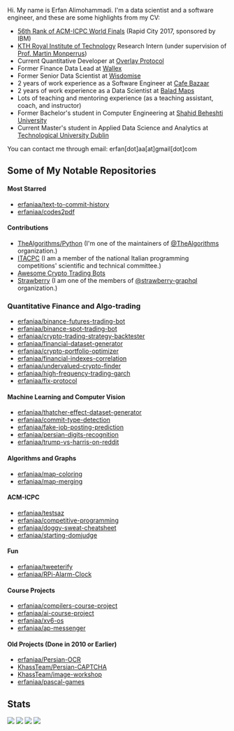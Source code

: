 Hi. My name is Erfan Alimohammadi. I'm a data scientist and a software engineer, and these are some highlights from my CV:

- [56th Rank of ACM-ICPC World Finals](https://icpc.global/ICPCID/0X1FK464JA9X) (Rapid City 2017, sponsored by IBM)
- [KTH Royal Institute of Technology](https://www.kth.se/en) Research Intern (under supervision of [Prof. Martin Monperrus](https://github.com/monperrus))
- Current Quantitative Developer at [Overlay Protocol](https://overlay.market/)
- Former Finance Data Lead at [Wallex](https://wallex.ir/)
- Former Senior Data Scientist at [Wisdomise](https://wisdomise.com/)
- 2 years of work experience as a Software Engineer at [Cafe Bazaar](https://github.com/Cafebazaar)
- 2 years of work experience as a Data Scientist at [Balad Maps](https://github.com/BaladMaps)
- Lots of teaching and mentoring experience (as a teaching assistant, coach, and instructor)
- Former Bachelor's student in Computer Engineering at [Shahid Beheshti University](http://en.sbu.ac.ir/)
- Current Master's student in Applied Data Science and Analytics at [Technological University Dublin](https://tudublin.ie/)

You can contact me through email: erfan[dot]aa[at]gmail[dot]com

## Some of My Notable Repositories

#### Most Starred

- [erfaniaa/text-to-commit-history](https://github.com/erfaniaa/text-to-commit-history)
- [erfaniaa/codes2pdf](https://github.com/erfaniaa/codes2pdf)

#### Contributions

- [TheAlgorithms/Python](https://github.com/TheAlgorithms/Python) (I'm one of the maintainers of [@TheAlgorithms](https://github.com/TheAlgorithms) organization.)
- [ITACPC](https://itacpc.it/) (I am a member of the national Italian programming competitions' scientific and technical committee.)
- [Awesome Crypto Trading Bots](https://github.com/botcrypto-io/awesome-crypto-trading-bots)
- [Strawberry](https://github.com/strawberry-graphql/strawberry) (I am one of the members of [@strawberry-graphql](https://github.com/strawberry-graphql/strawberry) organization.)

### Quantitative Finance and Algo-trading

- [erfaniaa/binance-futures-trading-bot](https://github.com/erfaniaa/binance-futures-trading-bot)
- [erfaniaa/binance-spot-trading-bot](https://github.com/erfaniaa/binance-spot-trading-bot)
- [erfaniaa/crypto-trading-strategy-backtester](https://github.com/erfaniaa/crypto-trading-strategy-backtester)
- [erfaniaa/financial-dataset-generator](https://github.com/erfaniaa/financial-dataset-generator)
- [erfaniaa/crypto-portfolio-optimizer](https://github.com/Erfaniaa/crypto-portfolio-optimizer)
- [erfaniaa/financial-indexes-correlation](https://github.com/erfaniaa/financial-indexes-correlation)
- [erfaniaa/undervalued-crypto-finder](https://github.com/erfaniaa/undervalued-crypto-finder)
- [erfaniaa/high-frequency-trading-garch](https://github.com/erfaniaa/high-frequency-trading-garch)
- [erfaniaa/fix-protocol](https://github.com/erfaniaa/fix-protocol)

#### Machine Learning and Computer Vision

- [erfaniaa/thatcher-effect-dataset-generator](https://github.com/Erfaniaa/thatcher-effect-dataset-generator)
- [erfaniaa/commit-type-detection](https://github.com/Erfaniaa/commit-type-detection)
- [erfaniaa/fake-job-posting-prediction](https://github.com/Erfaniaa/fake-job-posting-prediction)
- [erfaniaa/persian-digits-recognition](https://github.com/Erfaniaa/persian-digits-recognition)
- [erfaniaa/trump-vs-harris-on-reddit](https://github.com/erfaniaa/trump-vs-harris-on-reddit)

#### Algorithms and Graphs

- [erfaniaa/map-coloring](https://github.com/Erfaniaa/map-coloring)
- [erfaniaa/map-merging](https://github.com/Erfaniaa/map-merging)

#### ACM-ICPC

- [erfaniaa/testsaz](https://github.com/Erfaniaa/testsaz)
- [erfaniaa/competitive-programming](https://github.com/Erfaniaa/competitive-programming)
- [erfaniaa/doggy-sweat-cheatsheet](https://github.com/Erfaniaa/doggy-sweat-cheatsheet)
- [erfaniaa/starting-domjudge](https://github.com/Erfaniaa/starting-domjudge)

#### Fun

- [erfaniaa/tweeterify](https://github.com/Erfaniaa/Tweeterify)
- [erfaniaa/RPi-Alarm-Clock](https://github.com/Erfaniaa/RPi-Alarm-Clock)

#### Course Projects

- [erfaniaa/compilers-course-project](https://github.com/Erfaniaa/compilers-course-project)
- [erfaniaa/ai-course-project](https://github.com/Erfaniaa/ai-course-project)
- [erfaniaa/xv6-os](https://github.com/Erfaniaa/xv6-os)
- [erfaniaa/ap-messenger](https://github.com/Erfaniaa/ap-messenger)

#### Old Projects (Done in 2010 or Earlier)

- [erfaniaa/Persian-OCR](https://github.com/Erfaniaa/Persian-OCR)
- [KhassTeam/Persian-CAPTCHA](https://github.com/KhassTeam/Persian-CAPTCHA)
- [KhassTeam/image-workshop](https://github.com/KhassTeam/image-workshop)
- [erfaniaa/pascal-games](https://github.com/erfaniaa/pascal-games)

## Stats

![](https://github-readme-stats.vercel.app/api?username=erfaniaa&show_icons=true&count_private=true&hide_rank=true&hide_border=true&include_all_commits=true&card_width=10)
![](https://greptile-stats.vercel.app/api/widget/Erfaniaa/contributions)
![](https://greptile-stats.vercel.app/api/widget/Erfaniaa/highlights)
![](https://greptile-stats.vercel.app/api/widget/Erfaniaa/archtype)
